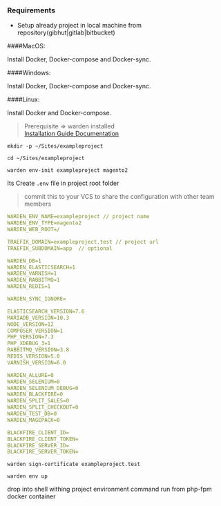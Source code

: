 ### Requirements

- Setup already project in local machine from repository(gibhut|gitlab|bitbucket)

####MacOS:

Install Docker, Docker-compose and Docker-sync.

####Windows:

Install Docker, Docker-compose and Docker-sync.

####Linux:

Install Docker and Docker-compose.

> Prerequisite =>  warden installed  
> [Installation Guide Documentation](https://docs.warden.dev/)

``mkdir -p ~/Sites/exampleproject``

``cd ~/Sites/exampleproject``

``warden env-init exampleproject magento2``

Its Create ``.env`` file in project root folder
> commit this to your VCS to share the configuration with other team members

```yaml
WARDEN_ENV_NAME=exampleproject // project name
WARDEN_ENV_TYPE=magento2
WARDEN_WEB_ROOT=/

TRAEFIK_DOMAIN=exampleproject.test // project url 
TRAEFIK_SUBDOMAIN=app  // optional

WARDEN_DB=1   
WARDEN_ELASTICSEARCH=1
WARDEN_VARNISH=1
WARDEN_RABBITMQ=1
WARDEN_REDIS=1

WARDEN_SYNC_IGNORE=

ELASTICSEARCH_VERSION=7.6
MARIADB_VERSION=10.3
NODE_VERSION=12
COMPOSER_VERSION=1
PHP_VERSION=7.3
PHP_XDEBUG_3=1
RABBITMQ_VERSION=3.8
REDIS_VERSION=5.0
VARNISH_VERSION=6.0

WARDEN_ALLURE=0
WARDEN_SELENIUM=0
WARDEN_SELENIUM_DEBUG=0
WARDEN_BLACKFIRE=0
WARDEN_SPLIT_SALES=0
WARDEN_SPLIT_CHECKOUT=0
WARDEN_TEST_DB=0
WARDEN_MAGEPACK=0

BLACKFIRE_CLIENT_ID=
BLACKFIRE_CLIENT_TOKEN=
BLACKFIRE_SERVER_ID=
BLACKFIRE_SERVER_TOKEN=
```

``warden sign-certificate exampleproject.test``

``warden env up``

drop into shell withing project environment command run from php-fpm docker container

